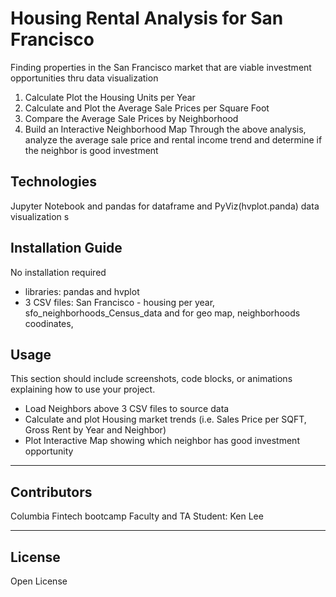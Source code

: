 # Housing Rental Analysis for San Francisco
Finding properties in the San Francisco market that are viable investment opportunities thru data visualization
1.  Calculate Plot the Housing Units per Year
2.  Calculate and Plot the Average Sale Prices per Square Foot
3.  Compare the Average Sale Prices by Neighborhood
4.  Build an Interactive Neighborhood Map
Through the above analysis, analyze the average sale price and rental income trend and determine if the neighbor is good investment 

## Technologies
Jupyter Notebook and pandas for dataframe and PyViz(hvplot.panda) data visualization
s 
## Installation Guide
No installation required
- libraries: pandas and hvplot
- 3 CSV files: San Francisco - housing per year, sfo_neighborhoods_Census_data and for geo map, neighborhoods coodinates, 

## Usage
This section should include screenshots, code blocks, or animations explaining how to use your project.
- Load Neighbors above 3 CSV files to source data 
- Calculate and plot Housing market trends (i.e. Sales Price per SQFT, Gross Rent by Year and Neighbor)
- Plot Interactive Map showing which neighbor has good investment opportunity
---

## Contributors
Columbia Fintech bootcamp Faculty and TA 
Student: Ken Lee

---

## License
Open License
